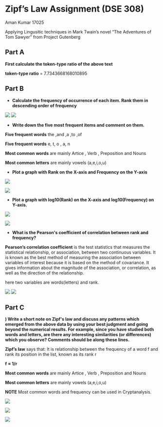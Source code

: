 # Zipf’s Law Assignment (DSE 308)

Aman Kumar 17025


Applying Lingusitic techniques in Mark Twain’s novel “The Adventures of Tom Sawyer” from Project Gutenberg

## Part A
**First calculate the token-type ratio of the above text**


**token-type ratio** = 7.7343668168010895

## Part B

* **Calculate the frequency of occurrence of each item. Rank them in descending order of frequency**

![](word_freq.png) ![](letter_freq.png)

* **Write down the five most frequent items and comment on them.**

**Five frequent words** the ,and ,a ,to ,of

**Five frequent words** e, t, o , a, n

**Most common words** are mainly Artice , Verb , Preposition and Nouns

**Most common letters** are mainly vowels (a,e,i,o,u)

* **Plot a graph with Rank on the X-axis and Frequency on the Y-axis**

![](word_graph.png) 

![](letter_graph.png)

* **Plot a graph with log10(Rank) on the X-axis and log10(Frequency) on Y-axis.**

![](word_graph_log.png)

![](letter_graph_log.png)

* **What is the Pearson's coefficient of correlation between rank and frequency?**

**Pearson’s correlation coefficient** is the test statistics that measures the statistical relationship, or association, between two continuous variables.  It is known as the best method of measuring the association between variables of interest because it is based on the method of covariance.  It gives information about the magnitude of the association, or correlation, as well as the direction of the relationship.

here two variables are words(letters) and rank.



![](word_pearson_corelation.png) ![](word_pearson_corelation.png)



## Part C

**) Write a short note on Zipf's law and discuss any patterns which emerged from the above data
by using your best judgment and going beyond the numerical results. For example, since you
have studied both words and letters, are there any interesting similarities (or differences)
which you observe? Comments should be along these lines.**

**Zipf’s law** says that: It is relationship between the frequency of a word f and rank its position in the list, known as its rank r
 
**f ∝ 1/r**

**Most common words** are mainly Artice , Verb , Preposition and Nouns

**Most common letters** are mainly vowels (a,e,i,o,u)
 
**NOTE**  Most common words and frequency can be used in Cryptanalysis.


![](word.png)

![](word-vs-part-of-speech.png)

![](letter.png)




 
